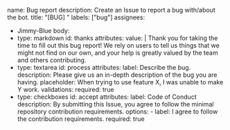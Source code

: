name: Bug report
description: Create an Issue to report a bug with/about the bot.
title: "[BUG] "
labels: ["bug"]
assignees:
  - Jimmy-Blue
body:
  - type: markdown
    id: thanks
    attributes:
      value: |
        Thank you for taking the time to fill out this bug report!
        We rely on users to tell us things that we might not find on our own,
        and your help is greatly valued by the team and others contributing.
  - type: textarea
    id: process
    attributes:
      label: Describe the bug.
      description: Please give us an in-depth description of the bug you are having.
      placeholder: When trying to use feature X, I was unable to make Y work.
    validations:
      required: true
  - type: checkboxes
    id: accept
    attributes:
      label: Code of Conduct
      description: By submitting this Issue, you agree to follow the minimal repository contribution requirements.
      options:
        - label: I agree to follow the contribution requirements.
          required: true
